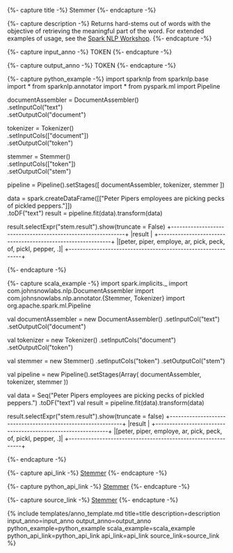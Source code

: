 {%- capture title -%}
Stemmer
{%- endcapture -%}

{%- capture description -%}
Returns hard-stems out of words with the objective of retrieving the meaningful part of the word.
For extended examples of usage, see the [Spark NLP Workshop](https://github.com/JohnSnowLabs/spark-nlp-workshop/blob/master/tutorials/Certification_Trainings/Public/2.Text_Preprocessing_with_SparkNLP_Annotators_Transformers.ipynb).
{%- endcapture -%}

{%- capture input_anno -%}
TOKEN
{%- endcapture -%}

{%- capture output_anno -%}
TOKEN
{%- endcapture -%}

{%- capture python_example -%}
import sparknlp
from sparknlp.base import *
from sparknlp.annotator import *
from pyspark.ml import Pipeline

documentAssembler = DocumentAssembler() \
    .setInputCol("text") \
    .setOutputCol("document")

tokenizer = Tokenizer() \
    .setInputCols(["document"]) \
    .setOutputCol("token")

stemmer = Stemmer() \
    .setInputCols(["token"]) \
    .setOutputCol("stem")

pipeline = Pipeline().setStages([
    documentAssembler,
    tokenizer,
    stemmer
])

data = spark.createDataFrame([["Peter Pipers employees are picking pecks of pickled peppers."]]) \
    .toDF("text")
result = pipeline.fit(data).transform(data)

result.selectExpr("stem.result").show(truncate = False)
+-------------------------------------------------------------+
|result                                                       |
+-------------------------------------------------------------+
|[peter, piper, employe, ar, pick, peck, of, pickl, pepper, .]|
+-------------------------------------------------------------+

{%- endcapture -%}

{%- capture scala_example -%}
import spark.implicits._
import com.johnsnowlabs.nlp.DocumentAssembler
import com.johnsnowlabs.nlp.annotator.{Stemmer, Tokenizer}
import org.apache.spark.ml.Pipeline

val documentAssembler = new DocumentAssembler()
  .setInputCol("text")
  .setOutputCol("document")

val tokenizer = new Tokenizer()
  .setInputCols("document")
  .setOutputCol("token")

val stemmer = new Stemmer()
  .setInputCols("token")
  .setOutputCol("stem")

val pipeline = new Pipeline().setStages(Array(
  documentAssembler,
  tokenizer,
  stemmer
))

val data = Seq("Peter Pipers employees are picking pecks of pickled peppers.")
  .toDF("text")
val result = pipeline.fit(data).transform(data)

result.selectExpr("stem.result").show(truncate = false)
+-------------------------------------------------------------+
|result                                                       |
+-------------------------------------------------------------+
|[peter, piper, employe, ar, pick, peck, of, pickl, pepper, .]|
+-------------------------------------------------------------+

{%- endcapture -%}

{%- capture api_link -%}
[Stemmer](/api/com/johnsnowlabs/nlp/annotators/Stemmer)
{%- endcapture -%}

{%- capture python_api_link -%}
[Stemmer](/api/python/reference/autosummary/sparknlp/annotator/stemmer/index.html#sparknlp.annotator.stemmer.Stemmer)
{%- endcapture -%}

{%- capture source_link -%}
[Stemmer](https://github.com/JohnSnowLabs/spark-nlp/tree/master/src/main/scala/com/johnsnowlabs/nlp/annotators/Stemmer.scala)
{%- endcapture -%}

{% include templates/anno_template.md
title=title
description=description
input_anno=input_anno
output_anno=output_anno
python_example=python_example
scala_example=scala_example
python_api_link=python_api_link
api_link=api_link
source_link=source_link
%}